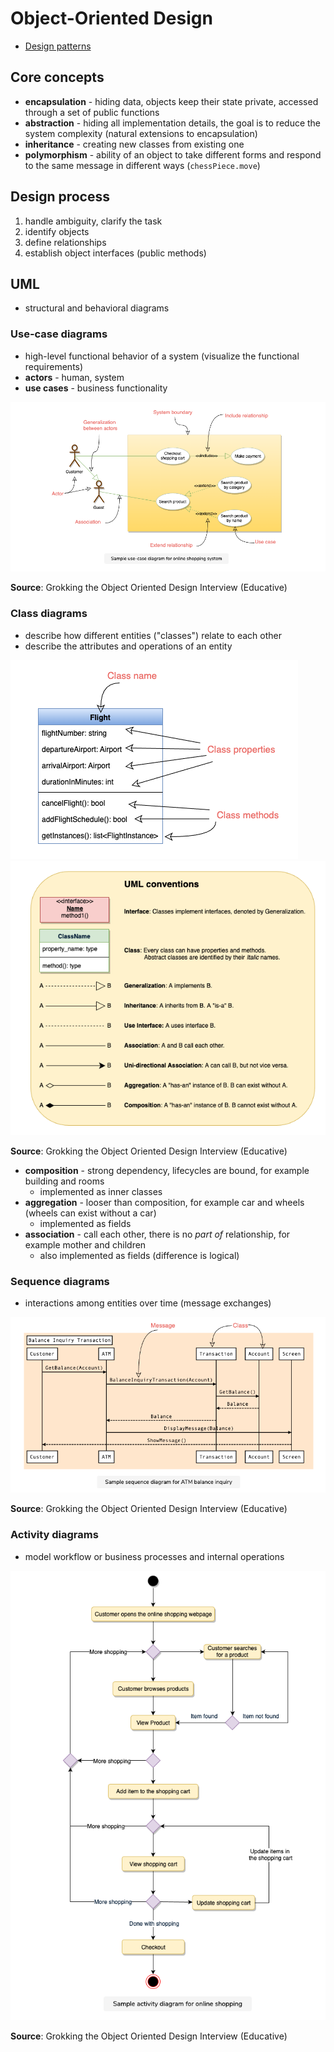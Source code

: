 # Object-Oriented Design
- [Design patterns](design-patterns.md)

## Core concepts
- **encapsulation** - hiding data, objects keep their state private, accessed through a set of public functions
- **abstraction** - hiding all implementation details, the goal is to reduce the system complexity (natural extensions to encapsulation)
- **inheritance** - creating new classes from existing one
- **polymorphism** - ability of an object to take different forms and respond to the same message in different ways (`chessPiece.move`)

## Design process
1. handle ambiguity, clarify the task
2. identify objects
3. define relationships
4. establish object interfaces (public methods)

## UML
- structural and behavioral diagrams

### Use-case diagrams
- high-level functional behavior of a system (visualize the functional requirements)
- **actors** - human, system
- **use cases** - business functionality

![](_img/uml-use-case.png)

**Source**: Grokking the Object Oriented Design Interview (Educative)

### Class diagrams
- describe how different entities ("classes") relate to each other
- describe the attributes and operations of an entity

![](_img/uml-class-diagram.png)
![](_img/uml-conventions.png)

**Source**: Grokking the Object Oriented Design Interview (Educative)

- **composition** - strong dependency, lifecycles are bound, for example building and rooms
    - implemented as inner classes
- **aggregation** - looser than composition, for example car and wheels (wheels can exist without a car)
    - implemented as fields
- **association** - call each other, there is no _part of_ relationship, for example mother and children
    - also implemented as fields (difference is logical)

### Sequence diagrams
- interactions among entities over time (message exchanges)

![](_img/uml-sequence-diagram.png)

**Source**: Grokking the Object Oriented Design Interview (Educative)

### Activity diagrams
- model workflow or business processes and internal operations

![](_img/uml-activity-diagram.png)

**Source**: Grokking the Object Oriented Design Interview (Educative)